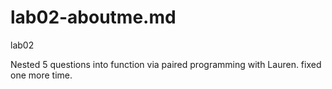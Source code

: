 # lab02-aboutme.md
lab02

Nested 5 questions into function via paired programming with Lauren. 
fixed one more time. 
